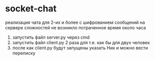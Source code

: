 # socket-chat
реализация чата для 2-их и более с шифрованием  сообщений на сервере
сложностей не возникло потраченное время около часа
1) запустить файл server.py через cmd
2) запустить файл client.py 2 раза для т.е. как бы для двух человек
3) после как client.py будут запущены указать Ник и можно вести переписку
